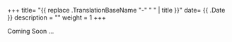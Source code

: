 +++
title= "{{ replace .TranslationBaseName "-" " " | title }}"
date= {{ .Date }}
description = ""
weight = 1
+++

Coming Soon ...
